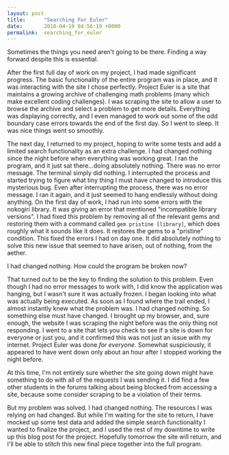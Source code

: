 ```yaml
---
layout: post
title:      "Searching For Euler"
date:       2018-04-19 04:56:19 +0000
permalink:  searching_for_euler
---
```



Sometimes the things you need aren't going to be there. Finding a way forward despite this is essential.

After the first full day of work on my project, I had made significant progress. The basic functionality of the entire program was in place, and it was interacting with the site I chose perfectly. Project Euler is a site that maintains a growing archive of challenging math problems (many which make excellent coding challenges). I was scraping the site to allow a user to browse the archive and select a problem to get more details. Everything was displaying correctly, and I even managed to work out some of the odd boundary case errors towards the end of the first day. So I went to sleep. It was nice things went so smoothly.

The next day, I returned to my project, hoping to write some tests and add a limited search functionality as an extra challenge. I had changed nothing since the night before when everything was working great. I ran the program, and it just sat there...doing absolutely nothing. There was no error message. The terminal simply did nothing. I interrupted the process and started trying to figure what tiny thing I must have changed to introduce this mysterious bug. Even after interrupting the process, there was no error message. I ran it again, and it just seemed to hang endlessly without doing anything. On the first day of work, I had run into some errors with the nokogiri library. It was giving an error that mentioned "incompatible library versions". I had fixed this problem by removing all of the relevant gems and restoring them with a command called `gem pristine [library]`, which does roughly what it sounds like it does. It restores the gems to a "pristine" condition. This fixed the errors I had on day one. It did absolutely nothing to solve this new issue that seemed to have arisen, out of nothing, from the aether. 

I had changed nothing. How could the program be broken now?

That turned out to be the key to finding the solution to this problem. Even though I had no error messages to work with, I did know the application was hanging, but I wasn't sure it was actually frozen. I began looking into what was actually being executed. As soon as I found where the trail ended, I almost instantly knew what the problem was. I had changed nothing. So something else must have changed. I brought up my browser, and, sure enough, the website I was scraping the night before was the only thing not responding. I went to a site that lets you check to see if a site is down for everyone or just you, and it confirmed this was not just an issue with my internet. Project Euler was done *for everyone*. Somewhat suspiciously, it appeared to have went down only about an hour after I stopped working the night before.

At this time, I'm not entirely sure whether the site going down might have something to do with all of the requests I was sending it. I did find a few other students in the forums talking about being blocked from accessing a site, because some consider scraping to be a violation of their terms.

But my problem was solved. I had changed nothing. The resources I was relying on had changed. But while I'm waiting for the site to return, I have mocked up some test data and added the simple search functionality I wanted to finalize the project, and I used the rest of my downtime to write up this blog post for the project. Hopefully tomorrow the site will return, and I'll be able to stitch this new final piece together into the full program.
